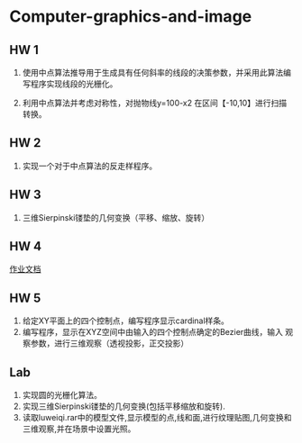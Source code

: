 # Computer-graphics-and-image

## HW 1

1. 使用中点算法推导用于生成具有任何斜率的线段的决策参数，并采用此算法编写程序实现线段的光栅化。

2. 利用中点算法并考虑对称性，对抛物线y=100-x2 在区间【-10,10】进行扫描转换。

    

## HW 2

1. 实现一个对于中点算法的反走样程序。

   

## HW 3

1. 三维Sierpinski镂垫的几何变换（平移、缩放、旋转）



## HW 4
[作业文档](https://github.com/seabirdustc/Computer-graphics-and-image/blob/master/HW4/%E5%9B%BE%E5%BD%A2%E5%AD%A6-0328%E4%BD%9C%E4%B8%9A.docx)




## HW 5

1. 给定XY平面上的四个控制点，编写程序显示cardinal样条。
2. 编写程序，显示在XYZ空间中由输入的四个控制点确定的Bezier曲线，输入
   观察参数，进行三维观察（透视投影，正交投影）



## Lab

1.	实现圆的光栅化算法。
2.	实现三维Sierpinski镂垫的几何变换(包括平移缩放和旋转).
3.	读取luweiqi.rar中的模型文件,显示模型的点,线和面,进行纹理贴图,几何变换和三维观察,并在场景中设置光照。
